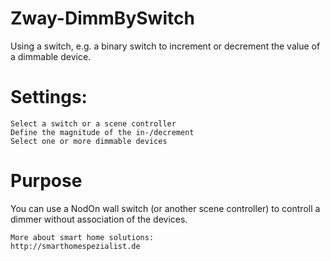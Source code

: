 # Zway-DimmBySwitch
Using a switch, e.g. a binary switch to increment or decrement the value of a dimmable device.

# Settings:
	Select a switch or a scene controller
	Define the magnitude of the in-/decrement
	Select one or more dimmable devices

# Purpose
You can use a NodOn wall switch (or another scene controller) to controll a dimmer without association of the devices.

	More about smart home solutions:
	http://smarthomespezialist.de
